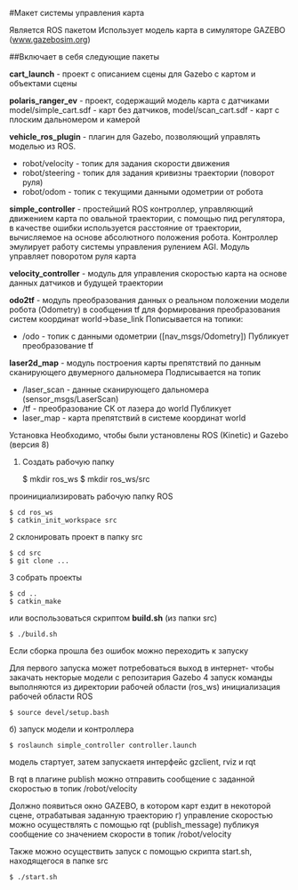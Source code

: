 #Макет системы управления карта

Является ROS пакетом
Использует модель карта в симуляторе GAZEBO (www.gazebosim.org)

##Включает в себя следующие пакеты

**cart_launch** - проект с описанием сцены для Gazebo с картом и объектами сцены

**polaris_ranger_ev** - проект, содержащий модель карта с датчиками
model/simple_cart.sdf - карт без датчиков,
model/scan_cart.sdf - карт с плоским дальномером и камерой

**vehicle_ros_plugin** - плагин для Gazebo, позволяющий управлять моделью из ROS.
* robot/velocity - топик для задания скорости движения
* robot/steering - топик для задания кривизны траектории (поворот руля)
* robot/odom   -   топик с текущими данными одометрии от робота


**simple_controller** - простейший ROS контроллер, управляющий движением карта по овальной траектории, с помощью пид регулятора, в качестве ошибки используется расстояние от траектории, вычисляемое на основе абсолютного положения робота. Контроллер эмулирует работу системы управления рулением AGI. Модуль управляет поворотом руля карта

**velocity_controller** - модуль для управления скоростью карта на основе данных датчиков и будущей траектории

**odo2tf** - модуль преобразования данных о реальном положении модели робота (Odometry) в сообщения tf для формирования преобразования систем координат world->base_link
Пописывается на топики:
* /odo - топик с данными одометрии ([nav_msgs/Odometry])
Публикует преобразование tf

**laser2d_map** - модуль построения карты препятствий по данным сканирующего двумерного дальномера
Подписывается на топик
* /laser_scan - данные сканирующего дальномера (sensor_msgs/LaserScan)
* /tf - преобразование СК от лазера до world
Публикует
* laser_map - карта препятствий в системе координат world

Установка
Необходимо, чтобы были установлены ROS (Kinetic) и Gazebo (версия 8)

1. Создать рабочую папку

	$ mkdir ros_ws
	$ mkdir ros_ws/src

 проинициализировать рабочую папку ROS

	$ cd ros_ws
	$ catkin_init_workspace src

2 склонировать проект в папку src

	$ cd src
	$ git clone ...

3 собрать проекты

	$ cd ..
	$ catkin_make

или воспользоваться скриптом **build.sh** (из папки src)

	$ ./build.sh

Если сборка прошла без ошибок можно переходить к запуску

Для первого запуска может потребоваться выход в интернет- чтобы закачать некторые модели с репозитария Gazebo
4 запуск
  команды выполняются из директории рабочей области (ros_ws)
инициализация рабочей области ROS

	$ source devel/setup.bash

б) запуск модели и контроллера

	$ roslaunch simple_controller controller.launch

модель стартует, затем запускаетя интерфейс gzclient, rviz и rqt

В rqt в плагине publish можно отправить сообщение с заданной скоростью в топик /robot/velocity

  Должно появиться окно GAZEBO, в котором карт ездит в некоторой сцене, отрабатывая заданную траекторию
  г) управление скоростью можно осуществлять с помощью rqt (publish_message) публикуя сообщение со значением скорости в топик /robot/velocity

  Также можно осуществить запуск с помощью скрипта start.sh, находящегося в папке src

	$ ./start.sh




